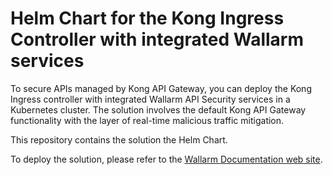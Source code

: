 # Helm Chart for the Kong Ingress Controller with integrated Wallarm services

To secure APIs managed by Kong API Gateway, you can deploy the Kong Ingress controller with integrated Wallarm API Security services in a Kubernetes cluster. The solution involves the default Kong API Gateway functionality with the layer of real-time malicious traffic mitigation.

This repository contains the solution the Helm Chart.

To deploy the solution, please refer to the [Wallarm Documentation web site](https://docs.wallarm.com/waf-installation/kubernetes/kong-ingress-controller/deployment/).
